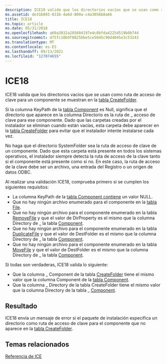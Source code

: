 ```yaml
---
description: ICE18 valida que los directorios vacíos que se usan como ruta de acceso de clave para un componente se muestran en la tabla CreateFolder.
ms.assetid: de31b893-831b-4a6d-809a-c4a3056b8a66
title: ICE18
ms.topic: article
ms.date: 05/31/2018
ms.openlocfilehash: a60a3032a285604197e4c0bfda4225d519b0b744
ms.sourcegitcommit: d75fc10b9f0825bbe5ce5045c90d4045e3c53243
ms.translationtype: MT
ms.contentlocale: es-ES
ms.lasthandoff: 09/13/2021
ms.locfileid: "127074655"
---
```

# <a name="ice18"></a>ICE18

ICE18 valida que los directorios vacíos que se usan como ruta de acceso de clave para un componente se muestran en la [tabla CreateFolder](createfolder-table.md).

Si la columna KeyPath de la [tabla Component](component-table.md) es Null, significa que el directorio que aparece en la columna Directorio es la ruta de \_ acceso de clave para ese componente. Dado que las carpetas creadas por el instalador se eliminan cuando están vacías, esta carpeta debe aparecer en la [tabla CreateFolder](createfolder-table.md) para evitar que el instalador intente instalarse cada vez.

No haga que el directorio SystemFolder sea la ruta de acceso de clave de un componente. Dado que esta carpeta está presente en todos los sistemas operativos, el instalador siempre detecta la ruta de acceso de la clave tanto si el componente está presente como si no. En este caso, la ruta de acceso de la clave debe ser un archivo, una entrada del Registro o un origen de datos ODBC.

Al realizar una validación ICE18, comprueba primero si se cumplen los siguientes requisitos:

-   La columna KeyPath de la [tabla Component contiene](component-table.md) un valor NULL.
-   Que no hay ningún archivo enumerado para el componente en la [tabla File](file-table.md).
-   Que no hay ningún archivo para el componente enumerado en la tabla [RemoveFile](removefile-table.md) y que el valor de DirProperty es el mismo que la columna Directory de \_ la tabla [Component](component-table.md).
-   Que no hay ningún archivo para el componente enumerado en la tabla [DuplicateFile](duplicatefile-table.md) y que el valor de DestFolder es el mismo que la columna Directory de \_ la tabla [Component](component-table.md).
-   Que no hay ningún archivo para el componente enumerado en la tabla [MoveFile](movefile-table.md) y que el valor de DestFolder es el mismo que la columna Directory de \_ la tabla [Component](component-table.md).

Si todas son verdaderas, ICE18 valida lo siguiente:

-   Que la columna \_ Component de la tabla [CreateFolder](createfolder-table.md) tiene el mismo valor que la columna Component de la [tabla Component](component-table.md).
-   Que la columna \_ Directory de la tabla CreateFolder tiene el mismo valor que la columna Directory de la tabla \_ [Component](component-table.md).

## <a name="result"></a>Resultado

ICE18 envía un mensaje de error si el paquete de instalación especifica un directorio como ruta de acceso de clave para el componente que no aparece en la [tabla CreateFolder](createfolder-table.md).

## <a name="related-topics"></a>Temas relacionados

<dl> <dt>

[Referencia de ICE](ice-reference.md)
</dt> </dl>

 

 



